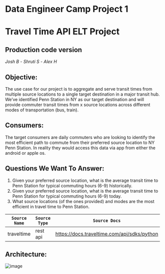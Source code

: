 # **Data Engineer Camp Project 1**
# **Travel Time API ELT Project**
## Production code version

_Josh B_ - _Shruti S_ - _Alex H_

## Objective:
The use case for our project is to aggregate and serve transit times from multiple source locations to a single target destination in a major transit hub. We’ve identified Penn Station in NY as our target destination and will provide commuter transit times from x source locations across different modes of transportation (bus, train).

## Consumers:
The target consumers are daily commuters who are looking to identify the most efficient path to commute from their preferred source location to NY Penn Station. In reality they would access this data via app from either the android or apple os. 

## Questions We Want To Answer:
1) Given your preferred source location, what is the average transit time to Penn Station for typical commuting hours (6-9) historically.
2) Given your preferred source location, what is the average transit time to Penn Station for typical commuting hours (6-9) today.
3) What source locations (of the ones provided) and modes are the most efficient in travel time to Penn Station.

| `Source Name`  | `Source Type` | `Source Docs`                               | `Endpoint` |
| -------------  | ------------- | ------------                                | -----------|
|  traveltime    | rest api      | https://docs.traveltime.com/api/sdks/python | https://docs.traveltime.com/api/reference/travel-time-distance-matrix|


## Architecture:
![image](https://github.com/alheston/dec-project-1/assets/167915392/aefa75a0-9ef4-496f-a5c9-04b9838c93e5)



